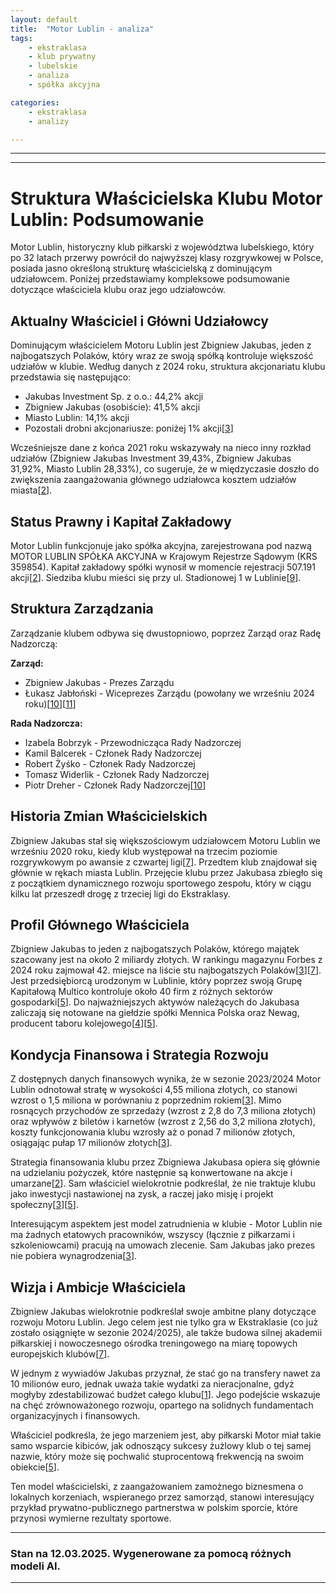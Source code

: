 ```yaml
---
layout: default
title:  "Motor Lublin - analiza"
tags: 
    - ekstraklasa
    - klub prywatny
    - lubelskie
    - analiza
    - spółka akcyjna

categories:
    - ekstraklasa
    - analizy

---
```


[1]: https://futbol.pl/news/590480_Wlasciciel_Motoru_Lublin_mowi_otwartym_tekstem_Mnie_stac_i_na_transfer_za_10_milionow_euro  
[2]: https://jawnylublin.pl/kto-finansuje-motor-lublin-43-mln-zl-z-kasy-miasta-w-2022-roku-oraz-pozyczki/  
[3]: https://jawnylublin.pl/klub-miliardera-na-duzym-minusie-ale-w-ekstraklasie-motor-lublin-moze-dokopac-sie-do-fortuny/  
[4]: https://www.bankier.pl/wiadomosc/Motor-Lublin-w-ekstraklasie-i-osobliwe-grono-klubow-8758147.html  
[5]: https://sportowefakty.wp.pl/zuzel/1088281/polski-miliarder-pod-wrazeniem-motoru-lublin-ma-jedno-marzenie  
[6]: https://bip.lublin.eu/jednostki-organizacyjne-miasta-lublin/spolki/spolki-z-udzialem-miasta-lublin/motor-lublin-s-a-,3,23665,2.html  
[7]: https://kanalsportowy.pl/extra/kim-jest-zbigniew-jakubas-motor-lublin-ekstraklasa/  
[8]: https://rejestr.io/krs/359854/motor-lublin  
[9]: https://pl.wikipedia.org/wiki/Motor_Lublin_(pi%C5%82ka_no%C5%BCna)  
[10]: https://www.motorlublin.eu/klub/wladze-klubu  
[11]: https://kanalsportowy.pl/pilka-nozna/lukasz-jablonski-wiceprezesem-motor-lublin/  
[12]: https://krs-pobierz.pl/motor-lublin-i132849  
[13]: https://kurierlubelski.pl/miasto-daje-na-motor-lublin-coraz-wiecej-ale-traci-udzialy-w-spolce/ar/c2-15906015  
[14]: https://sport.tvp.pl/84232258/jakubas-chce-kupic-zagraniczny-klub-egzotyczny-kierunek-wlasciciela-motoru-lublin  
[15]: https://sport.tvp.pl/50041602/zbigniew-jakubas-wlascicielem-motoru-lublin-zalecil-zmiane-nazwy-z-pzpn-na-pzpr-wypalil-podczas-spotkania-z-cezarym-kulesza  
[16]: https://gol24.pl/zbigniew-jakubas-wlasciciel-motoru-lublin-zalecil-zmiane-nazwy-z-pzpn-na-pzpr-wypalil-podczas-spotkania-z-cezarym-kulesza/ar/c2-18991452  
[17]: https://www.youtube.com/watch?v=XJ-0exZB_0k  
[18]: https://www.onet.pl/sport/przeglad-sportowy/to-oczko-w-glowie-jednego-z-najbogatszych-polakow-zagladamy-za-kulisy/tgjct7b,5e4c2379  
---
---

# Struktura Właścicielska Klubu Motor Lublin: Podsumowanie

Motor Lublin, historyczny klub piłkarski z województwa lubelskiego, który po 32 latach przerwy powrócił do najwyższej klasy rozgrywkowej w Polsce, posiada jasno określoną strukturę właścicielską z dominującym udziałowcem. Poniżej przedstawiamy kompleksowe podsumowanie dotyczące właściciela klubu oraz jego udziałowców.

## Aktualny Właściciel i Główni Udziałowcy

Dominującym właścicielem Motoru Lublin jest Zbigniew Jakubas, jeden z najbogatszych Polaków, który wraz ze swoją spółką kontroluje większość udziałów w klubie. Według danych z 2024 roku, struktura akcjonariatu klubu przedstawia się następująco:
- Jakubas Investment Sp. z o.o.: 44,2% akcji
- Zbigniew Jakubas (osobiście): 41,5% akcji
- Miasto Lublin: 14,1% akcji
- Pozostali drobni akcjonariusze: poniżej 1% akcji\[[3]\]

Wcześniejsze dane z końca 2021 roku wskazywały na nieco inny rozkład udziałów (Zbigniew Jakubas Investment 39,43%, Zbigniew Jakubas 31,92%, Miasto Lublin 28,33%), co sugeruje, że w międzyczasie doszło do zwiększenia zaangażowania głównego udziałowca kosztem udziałów miasta\[[2]\].

## Status Prawny i Kapitał Zakładowy

Motor Lublin funkcjonuje jako spółka akcyjna, zarejestrowana pod nazwą MOTOR LUBLIN SPÓŁKA AKCYJNA w Krajowym Rejestrze Sądowym (KRS 359854). Kapitał zakładowy spółki wynosił w momencie rejestracji 507.191 akcji\[[2]\]. Siedziba klubu mieści się przy ul. Stadionowej 1 w Lublinie\[[9]\].

## Struktura Zarządzania

Zarządzanie klubem odbywa się dwustopniowo, poprzez Zarząd oraz Radę Nadzorczą:

**Zarząd:**
- Zbigniew Jakubas - Prezes Zarządu
- Łukasz Jabłoński - Wiceprezes Zarządu (powołany we wrześniu 2024 roku)\[[10]\]\[[11]\]

**Rada Nadzorcza:**
- Izabela Bobrzyk - Przewodnicząca Rady Nadzorczej
- Kamil Balcerek - Członek Rady Nadzorczej
- Robert Żyśko - Członek Rady Nadzorczej
- Tomasz Widerlik - Członek Rady Nadzorczej
- Piotr Dreher - Członek Rady Nadzorczej\[[10]\]

## Historia Zmian Właścicielskich

Zbigniew Jakubas stał się większościowym udziałowcem Motoru Lublin we wrześniu 2020 roku, kiedy klub występował na trzecim poziomie rozgrywkowym po awansie z czwartej ligi\[[7]\]. Przedtem klub znajdował się głównie w rękach miasta Lublin. Przejęcie klubu przez Jakubasa zbiegło się z początkiem dynamicznego rozwoju sportowego zespołu, który w ciągu kilku lat przeszedł drogę z trzeciej ligi do Ekstraklasy.

## Profil Głównego Właściciela

Zbigniew Jakubas to jeden z najbogatszych Polaków, którego majątek szacowany jest na około 2 miliardy złotych. W rankingu magazynu Forbes z 2024 roku zajmował 42. miejsce na liście stu najbogatszych Polaków\[[3]\]\[[7]\]. Jest przedsiębiorcą urodzonym w Lublinie, który poprzez swoją Grupę Kapitałową Multico kontroluje około 40 firm z różnych sektorów gospodarki\[[5]\]. Do najważniejszych aktywów należących do Jakubasa zaliczają się notowane na giełdzie spółki Mennica Polska oraz Newag, producent taboru kolejowego\[[4]\]\[[5]\].

## Kondycja Finansowa i Strategia Rozwoju

Z dostępnych danych finansowych wynika, że w sezonie 2023/2024 Motor Lublin odnotował stratę w wysokości 4,55 miliona złotych, co stanowi wzrost o 1,5 miliona w porównaniu z poprzednim rokiem\[[3]\]. Mimo rosnących przychodów ze sprzedaży (wzrost z 2,8 do 7,3 miliona złotych) oraz wpływów z biletów i karnetów (wzrost z 2,56 do 3,2 miliona złotych), koszty funkcjonowania klubu wzrosły aż o ponad 7 milionów złotych, osiągając pułap 17 milionów złotych\[[3]\].

Strategia finansowania klubu przez Zbigniewa Jakubasa opiera się głównie na udzielaniu pożyczek, które następnie są konwertowane na akcje i umarzane\[[2]\]. Sam właściciel wielokrotnie podkreślał, że nie traktuje klubu jako inwestycji nastawionej na zysk, a raczej jako misję i projekt społeczny\[[3]\]\[[5]\].

Interesującym aspektem jest model zatrudnienia w klubie - Motor Lublin nie ma żadnych etatowych pracowników, wszyscy (łącznie z piłkarzami i szkoleniowcami) pracują na umowach zlecenie. Sam Jakubas jako prezes nie pobiera wynagrodzenia\[[3]\].

## Wizja i Ambicje Właściciela

Zbigniew Jakubas wielokrotnie podkreślał swoje ambitne plany dotyczące rozwoju Motoru Lublin. Jego celem jest nie tylko gra w Ekstraklasie (co już zostało osiągnięte w sezonie 2024/2025), ale także budowa silnej akademii piłkarskiej i nowoczesnego ośrodka treningowego na miarę topowych europejskich klubów\[[7]\].

W jednym z wywiadów Jakubas przyznał, że stać go na transfery nawet za 10 milionów euro, jednak uważa takie wydatki za nieracjonalne, gdyż mogłyby zdestabilizować budżet całego klubu\[[1]\]. Jego podejście wskazuje na chęć zrównoważonego rozwoju, opartego na solidnych fundamentach organizacyjnych i finansowych.

Właściciel podkreśla, że jego marzeniem jest, aby piłkarski Motor miał takie samo wsparcie kibiców, jak odnoszący sukcesy żużlowy klub o tej samej nazwie, który może się pochwalić stuprocentową frekwencją na swoim obiekcie\[[5]\].

Ten model właścicielski, z zaangażowaniem zamożnego biznesmena o lokalnych korzeniach, wspieranego przez samorząd, stanowi interesujący przykład prywatno-publicznego partnerstwa w polskim sporcie, które przynosi wymierne rezultaty sportowe.

---

### Stan na 12.03.2025. Wygenerowane za pomocą różnych modeli AI.
---